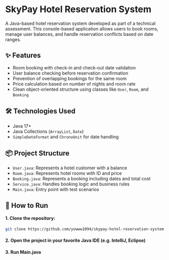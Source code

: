 # SkyPay Hotel Reservation System

A Java-based hotel reservation system developed as part of a technical assessment. This console-based application allows users to book rooms, manage user balances, and handle reservation conflicts based on date ranges.

## ✨ Features

- Room booking with check-in and check-out date validation
- User balance checking before reservation confirmation
- Prevention of overlapping bookings for the same room
- Price calculation based on number of nights and room rate
- Clean object-oriented structure using classes like `User`, `Room`, and `Booking`

## 🛠️ Technologies Used

- Java 17+
- Java Collections (`ArrayList`, `Date`)
- `SimpleDateFormat` and `ChronoUnit` for date handling

## 📦 Project Structure

- `User.java`: Represents a hotel customer with a balance
- `Room.java`: Represents hotel rooms with ID and price
- `Booking.java`: Represents a booking including dates and total cost
- `Service.java`: Handles booking logic and business rules
- `Main.java`: Entry point with test scenarios

## 🚀 How to Run

#### 1. Clone the repository:
   ```bash
   git clone https://github.com/yowww1094/skypay-hotel-reservation-system
```

#### 2. Open the project in your favorite Java IDE (e.g. IntelliJ, Eclipse)

#### 3. Run Main.java
